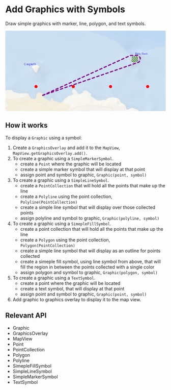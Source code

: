 # Add Graphics with Symbols

Draw simple graphics with marker, line, polygon, and text symbols.

![](AddGraphicsWithSymbols.png)

## How it works

To display a `Graphic` using a symbol:

1. Create a `GraphicsOverlay` and add it to the `MapView`, `MapView.getGraphicsOverlay.add()`.
2. To create a graphic using a `SimpleMarkerSymbol`.
    * create a `Point` where the graphic will be located
    * create a simple marker symbol that will display at that point
    * assign point and symbol to graphic, `Graphic(point, symbol)`
3. To create a graphic using a `SimpleLineSymbol`.
    * create a `PointCollection` that will hold all the points that make up the line
    * create a `Polyline` using the point collection, `Polyline(PointCollection)`
    * create a simple line symbol that will display over those collected points
    * assign polyline and symbol to graphic, `Graphic(polyline, symbol)`
4. To create a graphic using a `SimepleFillSymbol`.
    * create a point collection that will hold all the points that make up the line
    * create a `Polygon` using the point collection, `Polygon(PointCollection)`
    * create a simple line symbol that will display as an outline for points collected
    * create a simeple fill symbol, using line symbol from above, that will fill the region in between the points collected with a single color
    * assign polygon and symbol to graphic, `Graphic(polygon, symbol)`
5. To create a graphic using a `TextSymbol`.
    * create a point where the graphic will be located
    * create a text symbol, that will display at that point
    * assign point and symbol to graphic, `Graphic(point, symbol)`
6. Add graphic to graphics overlay to display it to the map view.

## Relevant API

* Graphic
* GraphicsOverlay
* MapView
* Point
* PointCollection
* Polygon
* Polyline
* SimepleFillSymbol
* SimpleLineSymbol
* SimpleMarkerSymbol
* TextSymbol

